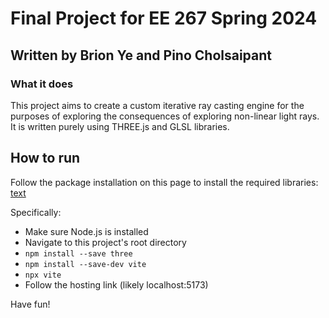 # Final Project for EE 267 Spring 2024
## Written by Brion Ye and Pino Cholsaipant

### What it does
This project aims to create a custom iterative ray casting engine for the purposes of exploring the consequences of exploring non-linear light rays.
It is written purely using THREE.js and GLSL libraries.

## How to run
Follow the package installation on this page to install the required libraries: [text](https://threejs.org/docs/#manual/en/introduction/Installation)

Specifically:
 - Make sure Node.js is installed
 - Navigate to this project's root directory
 - `npm install --save three`
 - `npm install --save-dev vite`
 - `npx vite`
 - Follow the hosting link (likely localhost:5173)

 Have fun!
